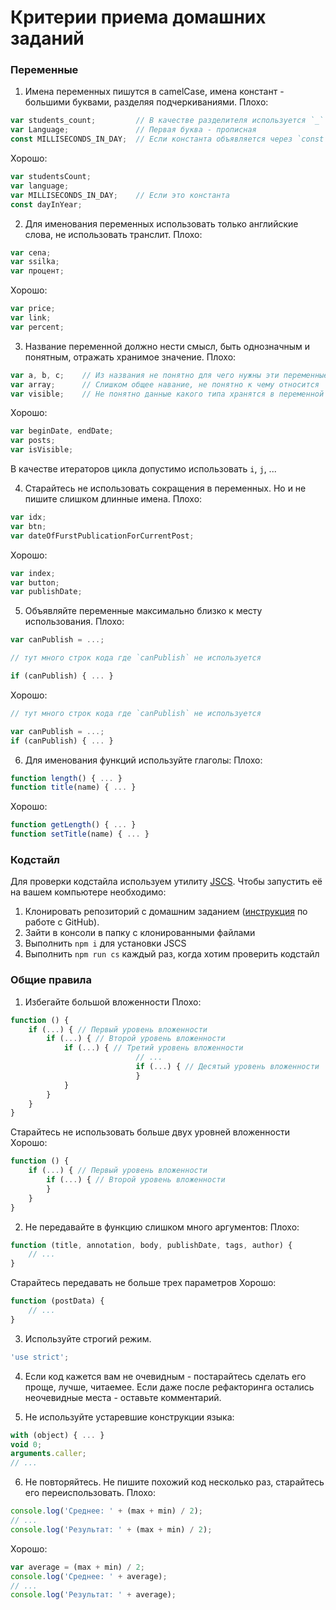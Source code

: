 # Критерии приема домашних заданий

### Переменные
1. Имена переменных пишутся в camelCase, имена констант - большими буквами, разделяя подчеркиваниями.
  Плохо:
  ``` javascript
  var students_count;         // В качестве разделителя используется `_`
  var Language;	              // Первая буква - прописная
  const MILLISECONDS_IN_DAY;  // Если константа объявляется через `const` пишем в `camelCase`
  ```

  Хорошо:
  ``` javascript
  var studentsCount;
  var language;
  var MILLISECONDS_IN_DAY;    // Если это константа
  const dayInYear;
  ```

2. Для именования переменных использовать только английские слова, не использовать транслит.
  Плохо:
  ``` javascript
  var cena;
  var ssilka;
  var процент;
  ```

  Хорошо:
  ``` javascript
  var price;
  var link;
  var percent;
  ```

3. Название переменной должно нести смысл, быть однозначным и понятным, отражать хранимое значение.
  Плохо:
  ``` javascript
  var a, b, c;    // Из названия не понятно для чего нужны эти переменные
  var array;      // Слишком общее навание, не понятно к чему относится
  var visible;    // Не понятно данные какого типа хранятся в переменной
  ```

  Хорошо:
  ``` javascript
  var beginDate, endDate;
  var posts;
  var isVisible;
  ```
  В качестве итераторов цикла допустимо использовать `i`, `j`, ...

4. Старайтесь не использовать сокращения в переменных.
  Но и не пишите слишком длинные имена.
  Плохо:
  ``` javascript
  var idx;
  var btn;
  var dateOfFurstPublicationForCurrentPost;
  ```

  Хорошо:
  ``` javascript
  var index;
  var button;
  var publishDate;
  ```

5. Объявляйте переменные максимально близко к месту использования.
  Плохо:
  ``` javascript
  var canPublish = ...;

  // тут много строк кода где `canPublish` не используется

  if (canPublish) { ... }
  ```

  Хорошо:
  ``` javascript
  // тут много строк кода где `canPublish` не используется

  var canPublish = ...;
  if (canPublish) { ... }
  ```
6. Для именования функций используйте глаголы:
  Плохо:
  ``` javascript
  function length() { ... }
  function title(name) { ... }
  ```

  Хорошо:
  ``` javascript
  function getLength() { ... }
  function setTitle(name) { ... }
  ```

### Кодстайл
Для проверки кодстайла используем утилиту [JSCS](https://github.com/jscs-dev/node-jscs). Чтобы запустить её на вашем компьютере
необходимо:
  1. Клонировать репозиторий с домашним заданием ([инструкция](https://github.com/urfu-2015/guides/blob/master/how-to-pull-request.md) по работе с GitHub).
  2. Зайти в консоли в папку с клонированными файлами
  3. Выполнить `npm i` для установки JSCS
  4. Выполнить `npm run cs` каждый раз, когда хотим проверить кодстайл

### Общие правила
1. Избегайте большой вложенности
  Плохо:
  ``` javascript
  function () {
      if (...) { // Первый уровень вложенности
          if (...) { // Второй уровень вложенности
              if (...) { // Третий уровень вложенности
                              // ...
                              if (...) { // Десятый уровень вложенности
                              }
              }
          }
      }
  }
  ```
  
  Старайтесь не использовать больше двух уровней вложенности
  Хорошо:
  ``` javascript
  function () {
      if (...) { // Первый уровень вложенности
          if (...) { // Второй уровень вложенности
          }
      }
  }
  ```
2. Не передавайте в функцию слишком много аргументов:
  Плохо:
  ``` javascript
  function (title, annotation, body, publishDate, tags, author) {
      // ...
  }
  ```
  
  Старайтесь передавать не больше трех параметров
  Хорошо:
  ``` javascript
  function (postData) {
      // ...
  }
  ```
3. Используйте строгий режим.
  ``` javascript
  'use strict';
  ```
4. Если код кажется вам не очевидным - постарайтесь сделать его проще, лучше, читаемее. 
  Если даже после рефакторинга остались неочевидные места - оставьте комментарий.

5. Не используйте устаревшие конструкции языка:
  ``` javascript
  with (object) { ... }
  void 0;
  arguments.caller;
  // ...
  ```

6. Не повторяйтесь. Не пишите похожий код несколько раз, старайтесь его переиспользовать.
  Плохо:
  ``` javascript
  console.log('Среднее: ' + (max + min) / 2);
  // ...
  console.log('Результат: ' + (max + min) / 2);
  ```
  
  Хорошо:
  ``` javascript
  var average = (max + min) / 2;
  console.log('Среднее: ' + average);
  // ...
  console.log('Результат: ' + average);
  ```
